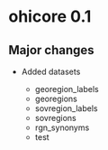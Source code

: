# ohicore 0.1


## Major changes


* Added datasets
  
  * georegion_labels
  * georegions
  * sovregion_labels
  * sovregions
  * rgn_synonyms
  * test
